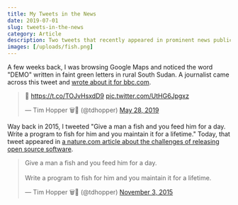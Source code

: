 ```yaml
---
title: My Tweets in the News
date: 2019-07-01
slug: tweets-in-the-news
category: Article
description: Two tweets that recently appeared in prominent news publications!
images: [/uploads/fish.png]
---
```


A few weeks back, I was browsing Google Maps and noticed the word "DEMO" written in faint green letters in rural South Sudan. A journalist came across this tweet and [wrote about it for bbc.com](https://www.bbc.com/news/technology-48444703).

<blockquote class="twitter-tweet"><p lang="und" dir="ltr">🤔 <a href="https://t.co/TOJvHsxdD9">https://t.co/TOJvHsxdD9</a> <a href="https://t.co/UtHG6Jpgxz">pic.twitter.com/UtHG6Jpgxz</a></p>&mdash; Tim Hopper 🗑🦝 (@tdhopper) <a href="https://twitter.com/tdhopper/status/1133413170909982720?ref_src=twsrc%5Etfw">May 28, 2019</a></blockquote> <script async src="https://platform.twitter.com/widgets.js" charset="utf-8"></script>

Way back in 2015, I tweeted "Give a man a fish and you feed him for a day. Write a program to fish for him and you maintain it for a lifetime." Today, that tweet appeared in [a nature.com article about the challenges of releasing open source software](https://www.nature.com/articles/d41586-019-02046-0).

<blockquote class="twitter-tweet"><p lang="en" dir="ltr">Give a man a fish and you feed him for a day.<br><br>Write a program to fish for him and you maintain it for a lifetime.</p>&mdash; Tim Hopper 🗑🦝 (@tdhopper) <a href="https://twitter.com/tdhopper/status/661551195291574272?ref_src=twsrc%5Etfw">November 3, 2015</a></blockquote> <script async src="https://platform.twitter.com/widgets.js" charset="utf-8"></script>
